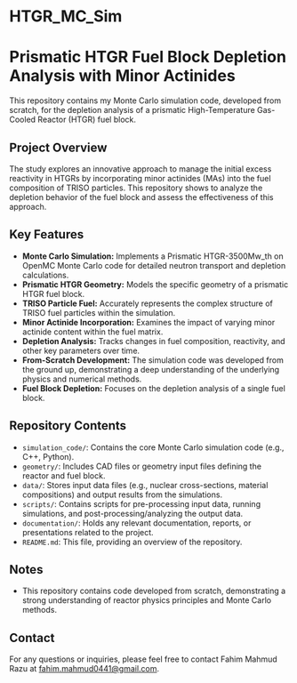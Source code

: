 # HTGR_MC_Sim
# Prismatic HTGR Fuel Block Depletion Analysis with Minor Actinides

This repository contains my Monte Carlo simulation code, developed from scratch, for the depletion analysis of a prismatic High-Temperature Gas-Cooled Reactor (HTGR) fuel block.

## Project Overview

The study explores an innovative approach to manage the initial excess reactivity in HTGRs by incorporating minor actinides (MAs) into the fuel composition of TRISO particles. This repository shows to analyze the depletion behavior of the fuel block and assess the effectiveness of this approach.

## Key Features

* **Monte Carlo Simulation:** Implements a Prismatic HTGR-3500Mw_th on OpenMC Monte Carlo code for detailed neutron transport and depletion calculations.
* **Prismatic HTGR Geometry:** Models the specific geometry of a prismatic HTGR fuel block.
* **TRISO Particle Fuel:** Accurately represents the complex structure of TRISO fuel particles within the simulation.
* **Minor Actinide Incorporation:** Examines the impact of varying minor actinide content within the fuel matrix.
* **Depletion Analysis:** Tracks changes in fuel composition, reactivity, and other key parameters over time.
* **From-Scratch Development:** The simulation code was developed from the ground up, demonstrating a deep understanding of the underlying physics and numerical methods.
* **Fuel Block Depletion:** Focuses on the depletion analysis of a single fuel block.

## Repository Contents

* `simulation_code/`: Contains the core Monte Carlo simulation code (e.g., C++, Python).
* `geometry/`: Includes CAD files or geometry input files defining the reactor and fuel block.
* `data/`: Stores input data files (e.g., nuclear cross-sections, material compositions) and output results from the simulations.
* `scripts/`: Contains scripts for pre-processing input data, running simulations, and post-processing/analyzing the output data.
* `documentation/`: Holds any relevant documentation, reports, or presentations related to the project.
* `README.md`: This file, providing an overview of the repository.

## Notes

* This repository contains code developed from scratch, demonstrating a strong understanding of reactor physics principles and Monte Carlo methods.

## Contact

For any questions or inquiries, please feel free to contact Fahim Mahmud Razu at fahim.mahmud0441@gmail.com.

